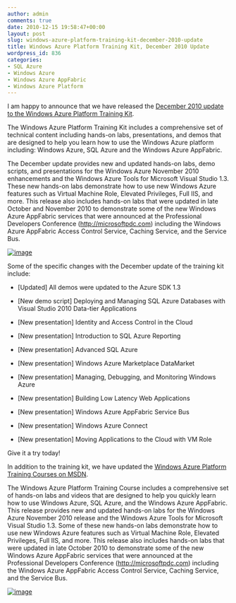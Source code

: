```yaml
---
author: admin
comments: true
date: 2010-12-15 19:58:47+00:00
layout: post
slug: windows-azure-platform-training-kit-december-2010-update
title: Windows Azure Platform Training Kit, December 2010 Update
wordpress_id: 836
categories:
- SQL Azure
- Windows Azure
- Windows Azure AppFabric
- Windows Azure Platform
---
```


I am happy to announce that we have released the [December 2010 update to the Windows Azure Platform Training Kit](http://www.microsoft.com/downloads/en/details.aspx?FamilyID=413E88F8-5966-4A83-B309-53B7B77EDF78&displaylang=en).

 

The Windows Azure Platform Training Kit includes a comprehensive set of technical content including hands-on labs, presentations, and demos that are designed to help you learn how to use the Windows Azure platform including: Windows Azure, SQL Azure and the Windows Azure AppFabric. 

 

The December update provides new and updated hands-on labs, demo scripts, and presentations for the Windows Azure November 2010 enhancements and the Windows Azure Tools for Microsoft Visual Studio 1.3. These new hands-on labs demonstrate how to use new Windows Azure features such as Virtual Machine Role, Elevated Privileges, Full IIS, and more. This release also includes hands-on labs that were updated in late October and November 2010 to demonstrate some of the new Windows Azure AppFabric services that were announced at the Professional Developers Conference (http://microsoftpdc.com) including the Windows Azure AppFabric Access Control Service, Caching Service, and the Service Bus.

 

[![image](http://images.wadewegner.com/wordpress/2010/12/image.png)](http://www.microsoft.com/downloads/en/details.aspx?FamilyID=413E88F8-5966-4A83-B309-53B7B77EDF78&displaylang=en)

 

Some of the specific changes with the December update of the training kit include: 

 

  
  * [Updated] All demos were updated to the Azure SDK 1.3 
   
  * [New demo script] Deploying and Managing SQL Azure Databases with Visual Studio 2010 Data-tier Applications 
   
  * [New presentation] Identity and Access Control in the Cloud 
   
  * [New presentation] Introduction to SQL Azure Reporting 
   
  * [New presentation] Advanced SQL Azure 
   
  * [New presentation] Windows Azure Marketplace DataMarket 
   
  * [New presentation] Managing, Debugging, and Monitoring Windows Azure 
   
  * [New presentation] Building Low Latency Web Applications 
   
  * [New presentation] Windows Azure AppFabric Service Bus 
   
  * [New presentation] Windows Azure Connect 
   
  * [New presentation] Moving Applications to the Cloud with VM Role
 

Give it a try today!

 

In addition to the training kit, we have updated the [Windows Azure Platform Training Courses on MSDN](http://msdn.microsoft.com/en-us/windowsazure/wazplatformtrainingcourse.aspx).

 

The Windows Azure Platform Training Course includes a comprehensive set of hands-on labs and videos that are designed to help you quickly learn how to use Windows Azure, SQL Azure, and the Windows Azure AppFabric. This release provides new and updated hands-on labs for the Windows Azure November 2010 release and the Windows Azure Tools for Microsoft Visual Studio 1.3. Some of these new hands-on labs demonstrate how to use new Windows Azure features such as Virtual Machine Role, Elevated Privileges, Full IIS, and more. This release also includes hands-on labs that were updated in late October 2010 to demonstrate some of the new Windows Azure AppFabric services that were announced at the Professional Developers Conference (http://microsoftpdc.com) including the Windows Azure AppFabric Access Control Service, Caching Service, and the Service Bus. 

 

[![image](http://images.wadewegner.com/wordpress/2010/12/image1.png)](http://msdn.microsoft.com/en-us/windowsazure/wazplatformtrainingcourse.aspx)
